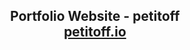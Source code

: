 <h2 align="center">
  Portfolio Website - petitoff<br/>
  <a href="#" target="_blank">petitoff.io</a>
</h2>
